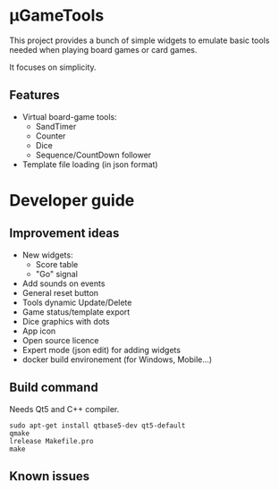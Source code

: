 # µGameTools

This project provides a bunch of simple widgets to emulate basic tools needed when playing board games or card games.

It focuses on simplicity.

## Features

- Virtual board-game tools:
  - SandTimer
  - Counter
  - Dice
  - Sequence/CountDown follower
- Template file loading (in json format)


# Developer guide

## Improvement ideas

- New widgets:
   - Score table
   - "Go" signal
- Add sounds on events
- General reset button
- Tools dynamic Update/Delete
- Game status/template export
- Dice graphics with dots
- App icon
- Open source licence
- Expert mode (json edit) for adding widgets
- docker build environement (for Windows, Mobile...)

## Build command

Needs Qt5 and C++ compiler.

```
sudo apt-get install qtbase5-dev qt5-default
qmake
lrelease Makefile.pro
make
```

## Known issues


